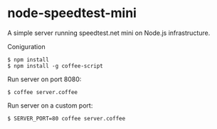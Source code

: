 node-speedtest-mini
===================

A simple server running speedtest.net mini on Node.js infrastructure.

Coniguration
```shell
$ npm install
$ npm install -g coffee-script
```

Run server on port 8080:
```shell
$ coffee server.coffee
```

Run server on a custom port:
```shell
$ SERVER_PORT=80 coffee server.coffee
```
